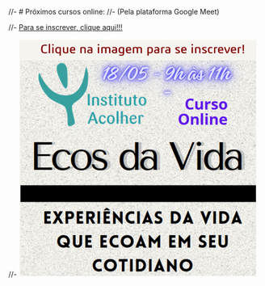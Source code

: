 //- # Próximos cursos online:
//- (Pela plataforma Google Meet)

//- [Para se inscrever, clique aqui!!!](https://forms.gle/657otZKb2hUVURgeA)

//- ![](/img/capa-2024-05-18.png)
